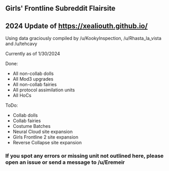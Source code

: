 ## Girls' Frontline Subreddit Flairsite
## 2024 Update of https://xealiouth.github.io/

Using data graciously compiled by /u/KookyInspection, /u/Rhasta_la_vista and /u/tehcavy

Currently as of 1/30/2024

Done:
- All non-collab dolls
- All Mod3 upgrades
- All non-collab fairies
- All protocol assimilation units
- All HoCs

ToDo:
- Collab dolls
- Collab fairies
- Costume Batches
- Neural Cloud site expansion
- Girls Frontline 2 site expansion
- Reverse Collapse site expansion

### If you spot any errors or missing unit not outlined here, please open an issue or send a message to /u/Eremeir
